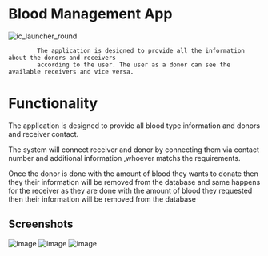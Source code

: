 
# Blood Management App


![ic_launcher_round](https://user-images.githubusercontent.com/69351460/136688423-a68be05c-c310-4fcd-9681-db86ef5f6b4c.png) 
            
            The application is designed to provide all the information about the donors and receivers 
            according to the user. The user as a donor can see the available receivers and vice versa.

       

# Functionality
  
  The application is designed to provide all blood type information and donors and receiver  contact. 

  The system will connect receiver and donor by connecting them via  contact number and additional information ,whoever  matchs the requirements.

Once the donor is done with the amount of blood they wants to donate then they their information will be removed from the database and same happens for the receiver as they are done with the amount of blood they requested then their information will be removed from the database

## Screenshots
![image](https://user-images.githubusercontent.com/77671133/180673313-d363f7ad-365e-4e78-82ad-61e223e48cb5.png) ![image](https://user-images.githubusercontent.com/77671133/180673359-c379dcbe-bf22-43b0-befe-b3b725b61baf.png)
![image](https://user-images.githubusercontent.com/77671133/180673502-ae64a89c-3dde-4a73-a0df-c26b1163c7b5.png)

